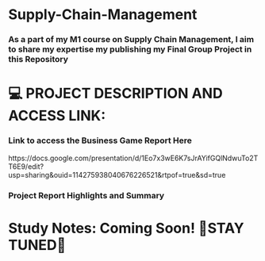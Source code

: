# Supply-Chain-Management
<h3> As a part of my M1 course on Supply Chain Management, I aim to share my expertise my publishing my Final Group Project in this Repository </h3> 

<h1> 💻 PROJECT DESCRIPTION AND ACCESS LINK:  </h1>

<h3> Link to access the Business Game Report Here </h3>
https://docs.google.com/presentation/d/1Eo7x3wE6K7sJrAYifGQlNdwuTo2TT6E9/edit?usp=sharing&ouid=114275938040676226521&rtpof=true&sd=true

<h3> Project Report Highlights and Summary </h3>
<h1> Study Notes: Coming Soon! 🌸STAY TUNED🌸 </h1>
